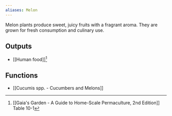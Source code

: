 ```yaml
---
aliases: Melon
---
```

Melon plants produce sweet, juicy fruits with a fragrant aroma. They are grown for fresh consumption and culinary use.
## Outputs
- [[Human food]][^1]
## Functions
- [[Cucumis spp. - Cucumbers and Melons]]

[^1]: [[Gaia's Garden - A Guide to Home-Scale Permaculture, 2nd Edition]] Table 10-1
